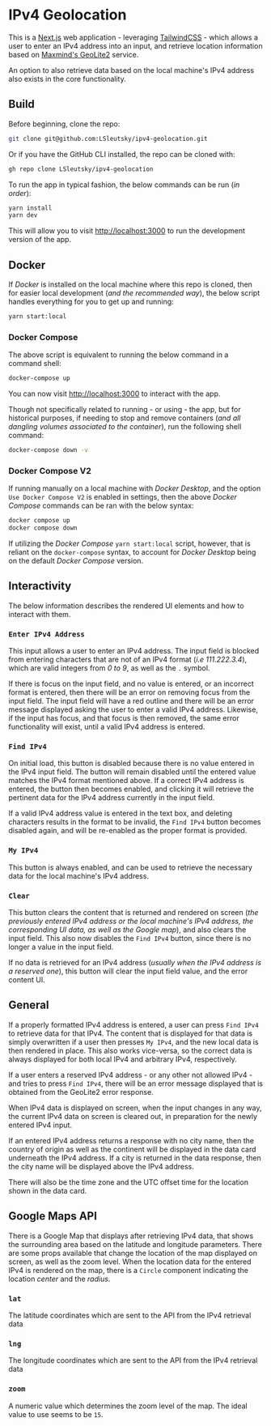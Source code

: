 # IPv4 Geolocation

This is a [Next.js](nextjs.org/) web application - leveraging [TailwindCSS](https://tailwindcss.com/) - which allows a user to enter an IPv4 address into an input, and retrieve location information based on [Maxmind's GeoLite2](https://dev.maxmind.com/geoip/geolite2-free-geolocation-data) service.

An option to also retrieve data based on the local machine's IPv4 address also exists in the core functionality.

## Build

Before beginning, clone the repo:

```bash
git clone git@github.com:LSleutsky/ipv4-geolocation.git
```

Or if you have the GitHub CLI installed, the repo can be cloned with:

```bash
gh repo clone LSleutsky/ipv4-geolocation
```

To run the app in typical fashion, the below commands can be run (_in order_):

```bash
yarn install
yarn dev
```

This will allow you to visit [http://localhost:3000](http://localhost:3000) to run the development version of the app.

## Docker

If _Docker_ is installed on the local machine where this repo is cloned, then for easier local development (_and the recommended way_), the below script handles everything for you to get up and running:

```bash
yarn start:local
```

### Docker Compose

The above script is equivalent to running the below command in a command shell:

```bash
docker-compose up
```

You can now visit [http://localhost:3000](http://localhost:3000) to interact with the app.

Though not specifically related to running - or using - the app, but for historical purposes, if needing to stop and remove containers (_and all dangling volumes associated to the container_), run the following shell command:

```bash
docker-compose down -v
```

### Docker Compose V2

If running manually on a local machine with _Docker Desktop_, and the option `Use Docker Compose V2` is enabled in settings, then the above _Docker Compose_ commands can be ran with the below syntax:

```bash
docker compose up
docker compose down
```

If utilizing the _Docker Compose_ `yarn start:local` script, however, that is reliant on the `docker-compose` syntax, to account for _Docker Desktop_ being on the default _Docker Compose_ version.

## Interactivity

The below information describes the rendered UI elements and how to interact with them.

### `Enter IPv4 Address`

This input allows a user to enter an IPv4 address. The input field is blocked from entering characters that are not of an IPv4 format (_i.e 111.222.3.4_), which are valid integers from _0 to 9_, as well as the `.` symbol.

If there is focus on the input field, and no value is entered, or an incorrect format is entered, then there will be an error on removing focus from the input field. The input field will have a red outline and there will be an error message displayed asking the user to enter a valid IPv4 address. Likewise, if the input has focus, and that focus is then removed, the same error functionality will exist, until a valid IPv4 address is entered.

### `Find IPv4`

On initial load, this button is disabled because there is no value entered in the IPv4 input field. The button will remain disabled until the entered value matches the IPv4 format mentioned above. If a correct IPv4 address is entered, the button then becomes enabled, and clicking it will retrieve the pertinent data for the IPv4 address currently in the input field.

If a valid IPv4 address value is entered in the text box, and deleting characters results in the format to be invalid, the `Find IPv4` button becomes disabled again, and will be re-enabled as the proper format is provided.

### `My IPv4`

This button is always enabled, and can be used to retrieve the necessary data for the local machine's IPv4 address.

### `Clear`

This button clears the content that is returned and rendered on screen (_the previously entered IPv4 address or the local machine's IPv4 address, the corresponding UI data, as well as the Google map_), and also clears the input field. This also now disables the `Find IPv4` button, since there is no longer a value in the input field.

If no data is retrieved for an IPv4 address (_usually when the IPv4 address is a reserved one_), this button will clear the input field value, and the error content UI.

## General

If a properly formatted IPv4 address is entered, a user can press `Find IPv4` to retrieve data for that IPv4. The content that is displayed for that data is simply overwritten if a user then presses `My IPv4`, and the new local data is then rendered in place. This also works vice-versa, so the correct data is always displayed for both local IPv4 and arbitrary IPv4, respectively.

If a user enters a reserved IPv4 address - or any other not allowed IPv4 - and tries to press `Find IPv4`, there will be an error message displayed that is obtained from the GeoLite2 error response.

When IPv4 data is displayed on screen, when the input changes in any way, the current IPv4 data on screen is cleared out, in preparation for the newly entered IPv4 input.

If an entered IPv4 address returns a response with no city name, then the country of origin as well as the continent will be displayed in the data card underneath the IPv4 address. If a city is returned in the data response, then the city name will be displayed above the IPv4 address.

There will also be the time zone and the UTC offset time for the location shown in the data card.

## Google Maps API

There is a Google Map that displays after retrieving IPv4 data, that shows the surrounding area based on the latitude and longitude parameters. There are some props available that change the location of the map displayed on screen, as well as the zoom level. When the location data for the entered IPv4 is rendered on the map, there is a `Circle` component indicating the location _center_ and the _radius_.

### `lat`

The latitude coordinates which are sent to the API from the IPv4 retrieval data

### `lng`

The longitude coordinates which are sent to the API from the IPv4 retrieval data

### `zoom`

A numeric value which determines the zoom level of the map. The ideal value to use seems to be `15`.
